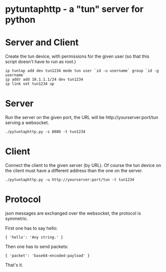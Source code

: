 # pytuntaphttp - a "tun" server for python


# Server and Client

Create the tun device, with permissions for the given user (so that this
script doesn't have to run as root.)

```
ip tuntap add dev tun1234 mode tun user `id -u username` group `id -g username`
ip addr add 10.1.1.1/24 dev tun1234
ip link set tun1234 up
```

# Server

Run the server on the given port, the URL will be http://yourserver:port/tun
serving a websocket.

```
./pytuntaphttp.py -s 8080 -t tun1234
```

# Client

Connect the client to the given server (by URL). Of course the tun device on
the client must have a different address than the one on the server.

```
./pytuntaphttp.py -u http://yourserver:port/tun -t tun1234
```

# Protocol

json messages are exchanged over the websocket, the protocol is symmetric.

First one has to say hello:

```
{ 'hello': 'Any string.' }
```

Then one has to send packets:

```
{ 'packet': 'base64-encoded-payload' }
```

That's it.